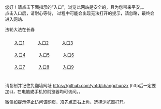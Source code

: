 您好！请点击下面指示的“入口”，浏览此网站是安全的，且为您带来平安。。 <br/>
点击入口后，请耐心等待， 过程中可能会出现无法打开的提示，请忽略，最终会进入网站. </br>

法轮大法在长春<br/>
<div style="padding:10px"><a style="margin:20px" target="_blank" href="https://duyv2hlgeiq6f.cloudfront.net/2Qpsp?xzbcvr" id="ccLink1" rel="nofollow">入口1</a> <a target="_blank" style="margin:20px" href="https://d3ijlhe679ilfq.cloudfront.net/2Qpsp?oekmbmig" id="ccLink2" rel="nofollow">入口2</a> <a style="margin:20px" target="_blank" href="https://d3urug9jr3pynu.cloudfront.net/2Qpsp?zvcdsmbm" id="ccLink3" rel="nofollow">入口3</a></div>

<div style="padding:10px" ><a style="margin:20px" target="_blank" href="https://duyv2hlgeiq6f.cloudfront.net/2Qpsp?xzbcvr" id="ccLink4" rel="nofollow">入口4</a> <a style="margin:20px" href="https://d3ijlhe679ilfq.cloudfront.net/2Qpsp?oekmbmig" target="_blank" id="ccLink5" rel="nofollow">入口5</a> <a style="margin:20px" href="https://d3urug9jr3pynu.cloudfront.net/2Qpsp?zvcdsmbm" target="_blank" id="ccLink6" rel="nofollow">入口6</a></div>

<div style="padding:10px"><a style="margin:20px" target="_blank" href="https://duyv2hlgeiq6f.cloudfront.net/2Qpsp?xzbcvr" id="ccLink7" rel="nofollow">入口7</a> <a style="margin:20px" href="https://d3ijlhe679ilfq.cloudfront.net/2Qpsp?oekmbmig" target="_blank" id="ccLink8" rel="nofollow">入口8</a> <a style="margin:20px" target="_blank" href="https://d3urug9jr3pynu.cloudfront.net/2Qpsp?zvcdsmbm" id="ccLink9" rel="nofollow">入口9</a></div>

<br/>



请复制并记住免翻墙网址 https://github.com/yntd/changchunzx (http后一定要加s)，在电脑或手机的浏览器均可访问。。<br/>

微信如提示停止访问该网页，须先点击右上角，选择浏览器打开。
